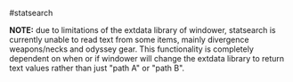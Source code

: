 #statsearch

**NOTE:** due to limitations of the extdata library of windower, statsearch is currently unable to read text from some items, mainly divergence weapons/necks and odyssey gear. This functionality is completely dependent on when or if windower will change the extdata library to return text values rather than just "path A" or "path B".
